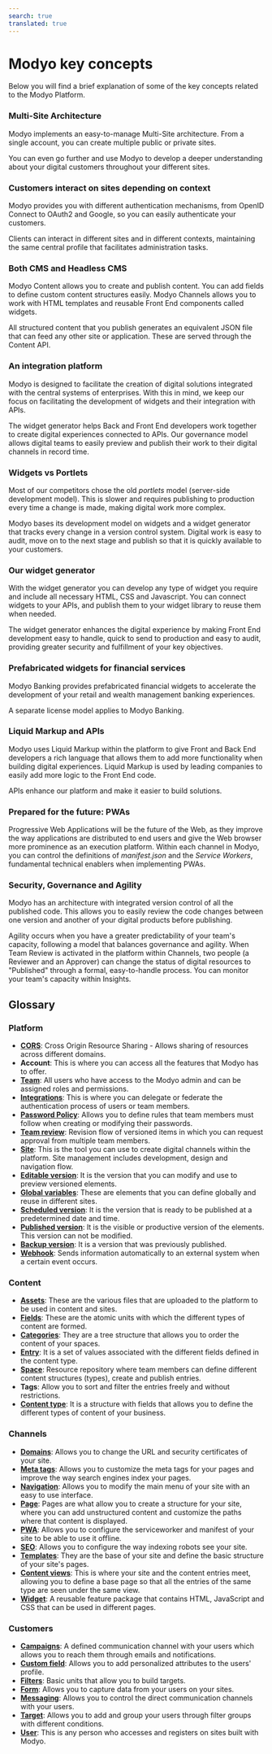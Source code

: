 ```yaml
---
search: true
translated: true
---
```


# Modyo key concepts

Below you will find a brief explanation of some of the key concepts related to the Modyo Platform.

### Multi-Site Architecture

Modyo implements an easy-to-manage Multi-Site architecture. From a single account, you can create multiple public or private sites.

You can even go further and use Modyo to develop a deeper understanding about your digital customers throughout your different sites.

### Customers interact on sites depending on context

Modyo provides you with different authentication mechanisms, from OpenID Connect to OAuth2 and Google, so you can easily authenticate your customers.

Clients can interact in different sites and in different contexts, maintaining the same central profile that facilitates administration tasks.

### Both CMS and Headless CMS

Modyo Content allows you to create and publish content. You can add fields to define custom content structures easily. Modyo Channels allows you to work with HTML templates and reusable Front End components called widgets.

All structured content that you publish generates an equivalent JSON file that can feed any other site or application. These are served through the Content API.

### An integration platform

Modyo is designed to facilitate the creation of digital solutions integrated with the central systems of enterprises. With this in mind, we keep our focus on facilitating the development of widgets and their integration with APIs.

The widget generator helps Back and Front End developers work together to create digital experiences connected to APIs. Our governance model allows digital teams to easily preview and publish their work to their digital channels in record time.

### Widgets vs Portlets

Most of our competitors chose the old _portlets_ model (server-side development model). This is slower and requires publishing to production every time a change is made, making digital work more complex.

Modyo bases its development model on widgets and a widget generator that tracks every change in a version control system. Digital work is easy to audit, move on to the next stage and publish so that it is quickly available to your customers.

### Our widget generator

With the widget generator you can develop any type of widget you require and include all necessary HTML, CSS and Javascript. You can connect widgets to your APIs, and publish them to your widget library to reuse them when needed.

The widget generator enhances the digital experience by making Front End development easy to handle, quick to send to production and easy to audit, providing greater security and fulfillment of your key objectives.

### Prefabricated widgets for financial services

Modyo Banking provides prefabricated financial widgets to accelerate the development of your retail and wealth management banking experiences.

A separate license model applies to Modyo Banking.

### Liquid Markup and APIs

Modyo uses Liquid Markup within the platform to give Front and Back End developers a rich language that allows them to add more functionality when building digital experiences. Liquid Markup is used by leading companies to easily add more logic to the Front End code.

APIs enhance our platform and make it easier to build solutions.

### Prepared for the future: PWAs

Progressive Web Applications will be the future of the Web, as they improve the way applications are distributed to end users and give the Web browser more prominence as an execution platform. Within each channel in Modyo, you can control the definitions of _manifest.json_ and the _Service Workers_, fundamental technical enablers when implementing PWAs.

### Security, Governance and Agility

Modyo has an architecture with integrated version control of all the published code. This allows you to easily review the code changes between one version and another of your digital products before publishing.

Agility occurs when you have a greater predictability of your team's capacity, following a model that balances governance and agility. When Team Review is activated in the platform within Channels, two people (a Reviewer and an Approver) can change the status of digital resources to "Published" through a formal, easy-to-handle process. You can monitor your team's capacity within Insights.

## Glossary

### Platform

* [**CORS**](/platform/core/security.html#share-resources-across-different-domains): Cross Origin Resource Sharing - Allows sharing of resources across different domains.
* **Account**: This is where you can access all the features that Modyo has to offer.
* [**Team**](/platform/core/roles.html#team): All users who have access to the Modyo admin and can be assigned roles and permissions.
* [**Integrations**](/platform/core/integrations): This is where you can delegate or federate the authentication process of users or team members.
* [**Password Policy**](/platform/core/security.html#password-policy): Allows you to define rules that team members must follow when creating or modifying their passwords.
* [**Team review**](/platform/core/key-concepts.html#team-review): Revision flow of versioned items in which you can request approval from multiple team members.
* [**Site**](/es/platform/channels/sites.html): This is the tool you can use to create digital channels within the platform. Site management includes development, design and navigation flow.
* [**Editable version**](/platform/core/key-concepts.html#editable): It is the version that you can modify and use to preview versioned elements.
* [**Global variables**](/platform/core/key-concepts.html#global-variables): These are elements that you can define globally and reuse in different sites.
* [**Scheduled version**](/platform/core/key-concepts.html#scheduled): It is the version that is ready to be published at a predetermined date and time.
* [**Published version**](/platform/core/key-concepts.html#published): It is the visible or productive version of the elements. This version can not be modified.
* [**Backup version**](/es/platform/core/key-concepts.html#backups): It is a version that was previously published.
* [**Webhook**](/platform/core/integrations#webhooks): Sends information automatically to an external system when a certain event occurs.


### Content

* [**Assets**](/platform/content/asset-manager.html#about-the-interface): These are the various files that are uploaded to the platform to be used in content and sites.
* [**Fields**](/platform/content/types.html#fields): These are the atomic units with which the different types of content are formed.
* [**Categories**](/platform/content/entries.html#categories): They are a tree structure that allows you to order the content of your spaces.
* [**Entry**](/platform/content/entries.html): It is a set of values associated with the different fields defined in the content type.
* [**Space**](/platform/content/spaces.html): Resource repository where team members can define different content structures (types), create and publish entries.
* **Tags**: Allow you to sort and filter the entries freely and without restrictions.
* [**Content type**](/platform/content/types.html): It is a structure with fields that allows you to define the different types of content of your business.

### Channels

* [**Domains**](/platform/channels/sites.html#domains): Allows you to change the URL and security certificates of your site.
* [**Meta tags**](/platform/channels/pages.html#meta-tags): Allows you to customize the meta tags for your pages and improve the way search engines index your pages.
* [**Navigation**](/platform/channels/navigation.html): Allows you to modify the main menu of your site with an easy to use interface.
* [**Page**](/platform/channels/pages.html): Pages are what allow you to create a structure for your site, where you can add unstructured content and customize the paths where that content is displayed.
* [**PWA**](/platform/channels/sites.html#pwa): Allows you to configure the serviceworker and manifest of your site to be able to use it offline.
* [**SEO**](/platform/channels/sites.html#seo): Allows you to configure the way indexing robots see your site.
* [**Templates**](/platform/channels/templates.html): They are the base of your site and define the basic structure of your site's pages.
* [**Content views**](/platform/channels/templates.html#content-views): This is where your site and the content entries meet, allowing you to define a base page so that all the entries of the same type are seen under the same view.
* [**Widget**](/platform/channels/widgets.html): A reusable feature package that contains HTML, JavaScript and CSS that can be used in different pages.

### Customers

* [**Campaigns**](/platform/customers/messaging.html#campaigns):  A defined communication channel with your users which allows you to reach them through emails and notifications.
* [**Custom field**](/platform/customers/users.html#custom-fields): Allows you to add personalized attributes to the users' profile.
* [**Filters**](/platform/customers/targets.html#filters): Basic units that allow you to build targets.
* [**Form**](/platform/customers/forms.html): Allows you to capture data from your users on your sites.
* [**Messaging**](/platform/customers/messaging.html): Allows you to control the direct communication channels with your users.
* [**Target**](/platform/customers/targets.html): Allows you to add and group your users through filter groups with different conditions.
* [**User**](/platform/customers/users.html): This is any person who accesses and registers on sites built with Modyo.
